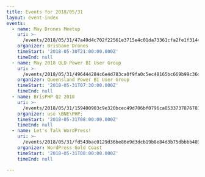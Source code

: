 ```yaml
---
title: Events for 2018/05/31
layout: event-index
events:
  - name: May Drones Meetup
    uri: >-
      /events/2018/05/31/47a49d4c702f22561e3715e4c01da73361cfa2fe1f31448d7463e1aabdf0ce47
    organizer: Brisbane Drones
    timeStart: '2018-05-30T21:00:00.000Z'
    timeEnd: null
  - name: May 2018 QLD Power BI User Group
    uri: >-
      /events/2018/05/31/496444284c6e4d783ca0f9fa0c5ec48165bc669b99c36dab0c743d340db5f5f1
    organizer: Queensland Power BI User Group
    timeStart: '2018-05-31T07:30:00.000Z'
    timeEnd: null
  - name: BrisPHP Q2 2018
    uri: >-
      /events/2018/05/31/159400903c9e320bcec49d706bf0796ca85337378767818e7c5868920a770eca
    organizer: use \BNE\PHP;
    timeStart: '2018-05-31T08:00:00.000Z'
    timeEnd: null
  - name: Let's Talk WordPress!
    uri: >-
      /events/2018/05/31/fd543bac0129d36be86e9d3dcb19b8e84d3b75dbbbb489474fd20497f0a2a200
    organizer: WordPress Gold Coast
    timeStart: '2018-05-31T08:00:00.000Z'
    timeEnd: null

---
```

